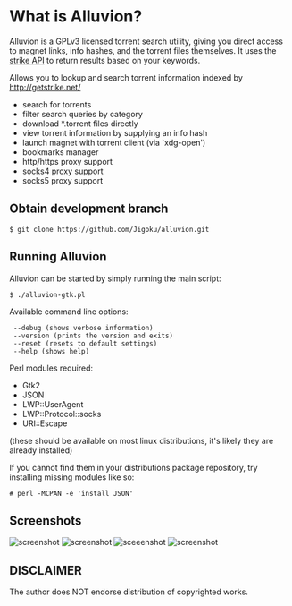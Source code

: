 # What is Alluvion?

Alluvion is a GPLv3 licensed torrent search utility, giving you direct access to magnet links, info hashes, and the torrent files themselves. It uses the [strike API](https://getstrike.net/api/) to return results based on your keywords. 


Allows you to lookup and search torrent information indexed by http://getstrike.net/
* search for torrents
* filter search queries by category
* download *.torrent files directly
* view torrent information by supplying an info hash
* launch magnet with torrent client (via `xdg-open')
* bookmarks manager
* http/https proxy support
* socks4 proxy support
* socks5 proxy support

## Obtain development branch
```
$ git clone https://github.com/Jigoku/alluvion.git
```

## Running Alluvion
Alluvion can be started by simply running the main script:
```
$ ./alluvion-gtk.pl
```

Available command line options:
```
 --debug (shows verbose information)
 --version (prints the version and exits)
 --reset (resets to default settings)
 --help (shows help)
```

Perl modules required:
* Gtk2
* JSON
* LWP::UserAgent
* LWP::Protocol::socks
* URI::Escape

(these should be available on most linux distributions, it's likely they are already installed) 

If you cannot find them in your distributions package repository, try installing missing modules like so:
```
# perl -MCPAN -e 'install JSON'
```

## Screenshots
![screenshot](https://cloud.githubusercontent.com/assets/1535179/7506729/a8541c4c-f45b-11e4-9d8b-0350284851f5.png)
![screenshot](https://cloud.githubusercontent.com/assets/1535179/7506730/ac7809e6-f45b-11e4-86bc-a1465cfe8f5d.png)
![sceeenshot](https://cloud.githubusercontent.com/assets/1535179/7506731/af112fe8-f45b-11e4-9afe-f6b39247b008.png)
![screenshot](https://cloud.githubusercontent.com/assets/1535179/7506732/b135b46a-f45b-11e4-9285-c6dbc7c03d62.png)


## DISCLAIMER
The author does NOT endorse distribution of copyrighted works.
